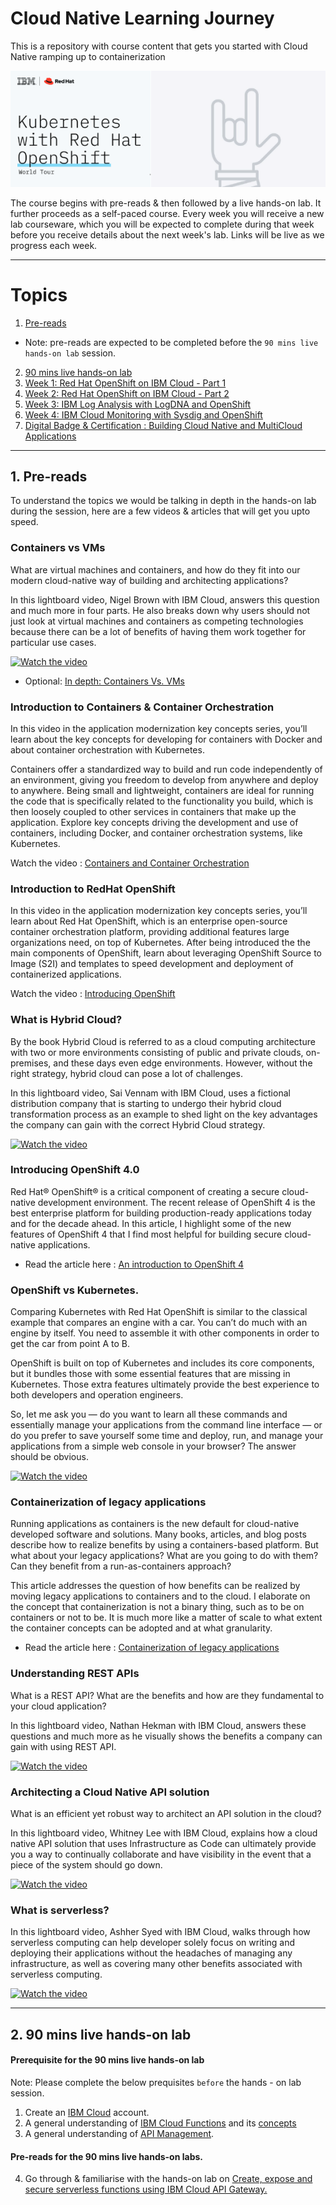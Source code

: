 # Cloud Native Learning Journey
This is a repository with course content that gets you started with Cloud Native ramping up to containerization

![logo](https://github.com/IBM-Developer-Advocacy-India/ibm-openshift-labs/blob/main/img/bsok-1.png)

The course begins with pre-reads & then followed by a live hands-on lab. It further proceeds as a self-paced course. Every week you will receive a new lab courseware, which you will be expected to complete during that week before you receive details about the next week's lab. Links will be live as we progress each week.

---

# Topics

1. [Pre-reads](https://github.com/IBM-Developer-Advocacy-India/Cloud-Native-to-Containers#1-pre-reads)
- Note: pre-reads are expected to be completed before the `90 mins live hands-on lab` session.
2. [90 mins live hands-on lab](https://github.com/IBM-Developer-Advocacy-India/Cloud-Native-Learning-Journey#2-90-mins-live-hands-on-lab)
3. [Week 1: Red Hat OpenShift on IBM Cloud - Part 1](https://github.com/IBM-Developer-Advocacy-India/ibm-openshift-labs#week-1---red-hat-openshift-on-ibm-cloud---part-1)
4. [Week 2: Red Hat OpenShift on IBM Cloud - Part 2](https://github.com/IBM-Developer-Advocacy-India/ibm-openshift-labs#week-2---red-hat-openshift-on-ibm-cloud---part-2)
5. [Week 3: IBM Log Analysis with LogDNA and OpenShift](https://github.com/IBM-Developer-Advocacy-India/ibm-openshift-labs#week-3---ibm-log-analysis-with-logdna-and-openshift)
6. [Week 4: IBM Cloud Monitoring with Sysdig and OpenShift](https://github.com/IBM-Developer-Advocacy-India/ibm-openshift-labs#week-4---ibm-cloud-monitoring-with-sysdig-and-openshift)
7. [Digital Badge & Certification : Building Cloud Native and MultiCloud Applications](https://cognitiveclass.ai/courses/building_cloud_native_and_multicloud_applications)

---

## 1. Pre-reads

To understand the topics we would be talking in depth in the hands-on lab during the session, here are a few videos & articles that will get you upto speed.

### Containers vs VMs

What are virtual machines and containers, and how do they fit into our modern cloud-native way of building and architecting applications?

In this lightboard video, Nigel Brown with IBM Cloud, answers this question and much more in four parts. He also breaks down why users should not just look at virtual machines and containers as competing technologies because there can be a lot of benefits of having them work together for particular use cases.

[![Watch the video](https://img.youtube.com/vi/cjXI-yxqGTI/0.jpg)](https://www.youtube.com/watch?v=cjXI-yxqGTI)

- Optional: [In depth: Containers Vs. VMs](https://developer.ibm.com/articles/true-benefits-of-moving-to-containers-1/?mhsrc=ibmsearch_a&mhq=containers%20vms)

### Introduction to Containers & Container Orchestration

In this video in the application modernization key concepts series, you’ll learn about the key concepts for developing for containers with Docker and about container orchestration with Kubernetes.

Containers offer a standardized way to build and run code independently of an environment, giving you freedom to develop from anywhere and deploy to anywhere. Being small and lightweight, containers are ideal for running the code that is specifically related to the functionality you build, which is then loosely coupled to other services in containers that make up the application. Explore key concepts driving the development and use of containers, including Docker, and container orchestration systems, like Kubernetes.

Watch the video : [Containers and Container Orchestration](https://developer.ibm.com/technologies/containers/videos/app-mod-key-concepts-intro-containers/)

### Introduction to RedHat OpenShift

In this video in the application modernization key concepts series, you’ll learn about Red Hat OpenShift, which is an enterprise open-source container orchestration platform, providing additional features large organizations need, on top of Kubernetes. After being introduced the the main components of OpenShift, learn about leveraging OpenShift Source to Image (S2I) and templates to speed development and deployment of containerized applications.

Watch the video : [Introducing OpenShift](https://developer.ibm.com/technologies/containers/videos/app-mod-key-concepts-intro-openshift/)


### What is Hybrid Cloud?

By the book Hybrid Cloud is referred to as a cloud computing architecture with two or more environments consisting of public and private clouds, on-premises, and these days even edge environments. However, without the right strategy, hybrid cloud can pose a lot of challenges.

In this lightboard video, Sai Vennam with IBM Cloud, uses a fictional distribution company that is starting to undergo their hybrid cloud transformation process as an example to shed light on the key advantages the company can gain with the correct Hybrid Cloud strategy.

[![Watch the video](https://img.youtube.com/vi/sUoeVhbp4cQ/0.jpg)](https://www.youtube.com/watch?v=sUoeVhbp4cQ)

### Introducing OpenShift 4.0

Red Hat® OpenShift® is a critical component of creating a secure cloud-native development environment. The recent release of OpenShift 4 is the best enterprise platform for building production-ready applications today and for the decade ahead. In this article, I highlight some of the new features of OpenShift 4 that I find most helpful for building secure cloud-native applications.

- Read the article here : [An introduction to OpenShift 4](https://developer.ibm.com/components/redhat-openshift-ibm-cloud/articles/intro-to-openshift-4/)

### OpenShift vs Kubernetes.

Comparing Kubernetes with Red Hat OpenShift is similar to the classical example that compares an engine with a car. You can’t do much with an engine by itself. You need to assemble it with other components in order to get the car from point A to B.

OpenShift is built on top of Kubernetes and includes its core components, but it bundles those with some essential features that are missing in Kubernetes. Those extra features ultimately provide the best experience to both developers and operation engineers.

So, let me ask you — do you want to learn all these commands and essentially manage your applications from the command line interface — or do you prefer to save yourself some time and deploy, run, and manage your applications from a simple web console in your browser? The answer should be obvious.

[![Watch the video](https://img.youtube.com/vi/_1eIYWgpYZU/0.jpg)](https://www.youtube.com/watch?v=_1eIYWgpYZU)

### Containerization of legacy applications

Running applications as containers is the new default for cloud-native developed software and solutions. Many books, articles, and blog posts describe how to realize benefits by using a containers-based platform. But what about your legacy applications? What are you going to do with them? Can they benefit from a run-as-containers approach?

This article addresses the question of how benefits can be realized by moving legacy applications to containers and to the cloud. I elaborate on the concept that containerization is not a binary thing, such as to be on containers or not to be. It is much more like a matter of scale to what extent the container concepts can be adopted and at what granularity.

- Read the article here : [Containerization of legacy applications](https://developer.ibm.com/components/kubernetes/articles/containerization-of-legacy-applications/)


### Understanding REST APIs

What is a REST API? What are the benefits and how are they fundamental to your cloud application?

In this lightboard video, Nathan Hekman with IBM Cloud, answers these questions and much more as he visually shows the benefits a company can gain with using REST API.

[![Watch the video](https://img.youtube.com/vi/lsMQRaeKNDk/0.jpg)](https://www.youtube.com/watch?v=lsMQRaeKNDk)

### Architecting a Cloud Native API solution

What is an efficient yet robust way to architect an API solution in the cloud?

In this lightboard video, Whitney Lee with IBM Cloud, explains how a cloud native API solution that uses Infrastructure as Code can ultimately provide you a way to continually collaborate and have visibility in the event that a piece of the system should go down.

[![Watch the video](https://img.youtube.com/vi/sKfep-UmZeM/0.jpg)](https://www.youtube.com/watch?v=sKfep-UmZeM)

### What is serverless?

In this lightboard video, Ashher Syed with IBM Cloud, walks through how serverless computing can help developer solely focus on writing and deploying their applications without the headaches of managing any infrastructure, as well as covering many other benefits associated with serverless computing.

[![Watch the video](https://img.youtube.com/vi/vxJobGtqKVM/0.jpg)](https://www.youtube.com/watch?v=vxJobGtqKVM)

---

## 2. 90 mins live hands-on lab
#### Prerequisite for the 90 mins live hands-on lab
Note: Please complete the below prequisites `before` the hands - on lab session.
1. Create an [IBM Cloud](https://cloud.ibm.com/registration) account.
2. A general understanding of [IBM Cloud Functions](https://cloud.ibm.com/docs/openwhisk) and its [concepts](https://cloud.ibm.com/functions/learn/concepts)
3. A general understanding of [API Management](https://www.ibm.com/cloud/learn/api-management).

#### Pre-reads for the 90 mins live hands-on labs.

4. Go through & familiarise with the hands-on lab on [Create, expose and secure serverless functions using IBM Cloud API Gateway.](https://github.com/IBM-Developer-Advocacy-India/apigateway-serverless-lab)
